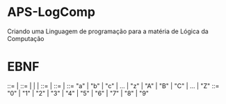# APS-LogComp
Criando uma Linguagem de programação para a matéria de Lógica da Computação

# EBNF
<linguagem> ::= <frase> | <linguagem> <frase>
<frase> ::= <palavra> | <frase> <palavra> | <numero> | <frase> <numero>
<palavra> ::= <letra> | <palavra> <letra>
<numero> ::= <digito> | <numero> <digito>
<letra> ::= "a" | "b" | "c" | ... | "z" | "A" | "B" | "C" | ... | "Z"
<digito> ::= "0" | "1" | "2" | "3" | "4" | "5" | "6" | "7" | "8" | "9"
